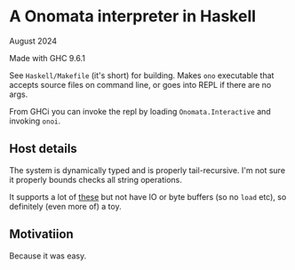 # A Onomata interpreter in Haskell

August 2024

Made with GHC 9.6.1

See `Haskell/Makefile` (it's short) for building. Makes `ono`
executable that accepts source files on command line, or goes
into REPL if there are no args.

From GHCi you can invoke the repl by loading `Onomata.Interactive`
and invoking `onoi`.

## Host details

The system is dynamically typed and is properly tail-recursive. 
I'm not sure it properly bounds checks all string operations.

It supports a lot of [these](../README.md#language) 
but not have IO or byte buffers (so no `load` etc), so definitely
(even more of) a toy.

## Motivatiion

Because it was easy.
